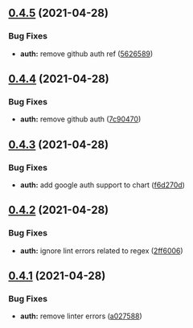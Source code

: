 ## [0.4.5](https://github.com/Fairbanks-io/tiles-api/compare/0.4.4...0.4.5) (2021-04-28)


### Bug Fixes

* **auth:** remove github auth ref ([5626589](https://github.com/Fairbanks-io/tiles-api/commit/562658910b6f2da0b06448cfc79ad66b1a75f1c3))



## [0.4.4](https://github.com/Fairbanks-io/tiles-api/compare/0.4.3...0.4.4) (2021-04-28)


### Bug Fixes

* **auth:** remove github auth ([7c90470](https://github.com/Fairbanks-io/tiles-api/commit/7c90470a149a55381d28f674b4f482f64586d618))



## [0.4.3](https://github.com/Fairbanks-io/tiles-api/compare/0.4.2...0.4.3) (2021-04-28)


### Bug Fixes

* **auth:** add google auth support to chart ([f6d270d](https://github.com/Fairbanks-io/tiles-api/commit/f6d270d16d516420ea27ac580b6e58a76e12165a))



## [0.4.2](https://github.com/Fairbanks-io/tiles-api/compare/0.4.1...0.4.2) (2021-04-28)


### Bug Fixes

* **auth:** ignore lint errors related to regex ([2ff6006](https://github.com/Fairbanks-io/tiles-api/commit/2ff6006bb8eefc84d1f18d8926213029aeaf894b))



## [0.4.1](https://github.com/Fairbanks-io/tiles-api/compare/0.4.0...0.4.1) (2021-04-28)


### Bug Fixes

* **auth:** remove linter errors ([a027588](https://github.com/Fairbanks-io/tiles-api/commit/a027588cb33fe48e765594bf063f37b9ad3fa29b))




